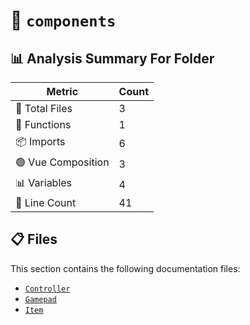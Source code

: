 # 📁 `components`

## 📊 Analysis Summary For Folder

| Metric | Count |
|--------|-------|
| 📁 Total Files | 3 |
| 🔧 Functions | 1 |
| 📦 Imports | 6 |
| 🟢 Vue Composition | 3 |
| 📊 Variables | 4 |
| 🔢 Line Count | 41 |


## 📋 Files

This section contains the following documentation files:

- [`Controller`](./Controller.md)
- [`Gamepad`](./Gamepad.md)
- [`Item`](./Item.md)